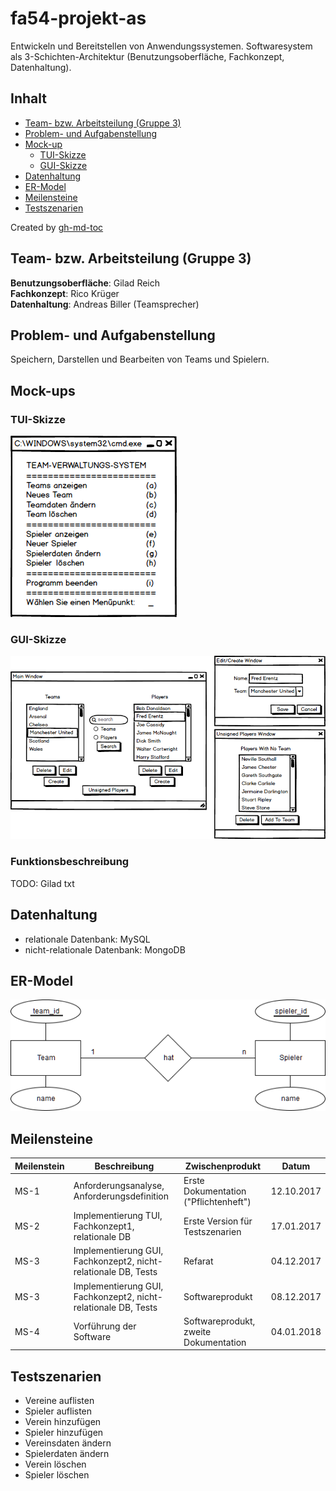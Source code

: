 # fa54-projekt-as

Entwickeln und Bereitstellen von Anwendungssystemen. Softwaresystem als 3-Schichten-Architektur (Benutzungsoberfläche, Fachkonzept, Datenhaltung).

## Inhalt

* [Team\- bzw\. Arbeitsteilung (Gruppe 3)](#team--bzw-arbeitsteilung-gruppe-3)
* [Problem\- und Aufgabenstellung](#problem--und-aufgabenstellung)
* [Mock\-up](#mock-up)
  * [TUI\-Skizze](#tui-skizze)
  * [GUI\-Skizze](#gui-skizze)
* [Datenhaltung](#datenhaltung)
* [ER\-Model](#er-model)
* [Meilensteine](#meilensteine)
* [Testszenarien](#testszenarien)

Created by [gh-md-toc](https://github.com/ekalinin/github-markdown-toc.go)

## Team- bzw. Arbeitsteilung (Gruppe 3)

**Benutzungsoberfläche**: Gilad Reich  
**Fachkonzept**: Rico Krüger  
**Datenhaltung**: Andreas Biller (Teamsprecher)  

## Problem- und Aufgabenstellung

Speichern, Darstellen und Bearbeiten von Teams und Spielern.

## Mock-ups

### TUI-Skizze

![Text User Interface](/pictures/TUI_Mockup.png)

### GUI-Skizze

![Text User Interface](/pictures/GUI_Mockup.png)

### Funktionsbeschreibung

TODO: Gilad txt

## Datenhaltung

- relationale Datenbank: MySQL
- nicht-relationale Datenbank: MongoDB

## ER-Model

![Entity Relationship Model](/pictures/ER_Model.png)

## Meilensteine

**Meilenstein** | **Beschreibung** | **Zwischenprodukt** | **Datum**
--- | --- | --- | --- 
MS-1 | Anforderungsanalyse, Anforderungsdefinition | Erste Dokumentation ("Pflichtenheft") | 12.10.2017
MS-2 | Implementierung TUI, Fachkonzept1, relationale DB | Erste Version für Testszenarien | 17.01.2017
MS-3 | Implementierung GUI, Fachkonzept2, nicht-relationale DB, Tests | Refarat | 04.12.2017
MS-3 | Implementierung GUI, Fachkonzept2, nicht-relationale DB, Tests | Softwareprodukt | 08.12.2017
MS-4 | Vorführung der Software | Softwareprodukt, zweite Dokumentation | 04.01.2018

## Testszenarien

- Vereine auflisten
- Spieler auflisten
- Verein hinzufügen
- Spieler hinzufügen
- Vereinsdaten ändern
- Spielerdaten ändern
- Verein löschen
- Spieler löschen
